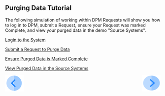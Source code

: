 ## Purging Data Tutorial

The following simulation of working within DPM Requests will show you how to log in to DPM, submit a Request, ensure your Request was marked Complete, and view your purged data in the demo "Source Systems".

[Login to the System](/articles/demo_project/DPM_Demo_Project/06_Purging/03_02_Purging_Login.md)

[Submit a Request to Purge Data](/articles/demo_project/DPM_Demo_Project/06_Purging/03_03_Purging_Submit_a_Request_to_Purge.md)

[Ensure Purged Data is Marked Complete](/articles/demo_project/DPM_Demo_Project/06_Purging/03_04_Purging_Ensure_Marked_Complete.md)

[View Purged Data in the Source Systems](/articles/demo_project/DPM_Demo_Project/06_Purging/03_05_Purging_View_Your_Data.md)



[![Previous](/articles/demo_project/DPM_Demo_Project/images/Previous.png)]( /articles/demo_project/DPM_Demo_Project/06_Purging/02_Purging_Data_Introduction.md)[<img align="right" width="60" height="54" src="/articles/demo_project/DPM_Demo_Project/images/Next.png">](/articles/demo_project/DPM_Demo_Project/06_Purging/03_02_Purging_Login.md)
